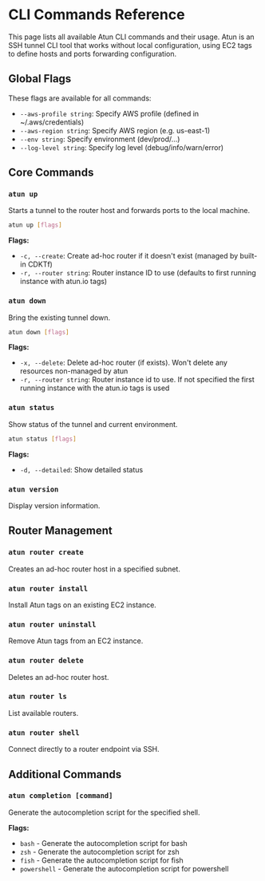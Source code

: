 # CLI Commands Reference

This page lists all available Atun CLI commands and their usage. Atun is an SSH tunnel CLI tool that works without local configuration, using EC2 tags to define hosts and ports forwarding configuration.

## Global Flags

These flags are available for all commands:

- `--aws-profile string`: Specify AWS profile (defined in ~/.aws/credentials)
- `--aws-region string`: Specify AWS region (e.g. us-east-1)
- `--env string`: Specify environment (dev/prod/...)
- `--log-level string`: Specify log level (debug/info/warn/error)

## Core Commands

### `atun up`
Starts a tunnel to the router host and forwards ports to the local machine.

```bash
atun up [flags]
```

**Flags:**
- `-c, --create`: Create ad-hoc router if it doesn't exist (managed by built-in CDKTf)
- `-r, --router string`: Router instance ID to use (defaults to first running instance with atun.io tags)

### `atun down`
Bring the existing tunnel down.

```bash
atun down [flags]
```

**Flags:**
- `-x, --delete`:  Delete ad-hoc router (if exists). Won't delete any resources non-managed by atun
- `-r, --router string`: Router instance id to use. If not specified the first running instance with the atun.io tags is used

### `atun status`
Show status of the tunnel and current environment.

```bash
atun status [flags]
```

**Flags:**
- `-d, --detailed`:  Show detailed status

### `atun version`
Display version information.

## Router Management
### `atun router create`
Creates an ad-hoc router host in a specified subnet.

### `atun router install`
Install Atun tags on an existing EC2 instance.

### `atun router uninstall`
Remove Atun tags from an EC2 instance.

### `atun router delete`
Deletes an ad-hoc router host.

### `atun router ls`
List available routers.

### `atun router shell`
Connect directly to a router endpoint via SSH.

## Additional Commands

### `atun completion [command]`
Generate the autocompletion script for the specified shell.

**Flags:**
- `bash` - Generate the autocompletion script for bash
- `zsh` - Generate the autocompletion script for zsh
- `fish` - Generate the autocompletion script for fish
- `powershell` - Generate the autocompletion script for powershell

